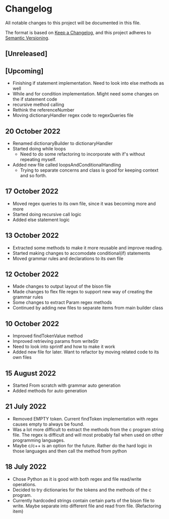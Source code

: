 # Changelog
All notable changes to this project will be documented in this file.

The format is based on [Keep a Changelog](https://keepachangelog.com/en/1.0.0/),
and this project adheres to [Semantic Versioning](https://semver.org/spec/v2.0.0.html).

## [Unreleased]

## [Upcoming]
- Finishing if statement implementation. Need to look into else methods as well
- While and for condition implementation. Might need some changes on the if statement code
- recursive method calling
- Rethink the referenceNumber
- Moving dictionaryHandler regex code to regexQueries file
## 20 October 2022
- Renamed dictionaryBuilder to dictionaryHandler
- Started doing while loops
    - Need to do some refactoring to incorporate with if's without repeating myself.
- Added new file called loopsAndConditionalHandling
    - Trying to separate concerns and class is good for keeping context and so forth.

## 17 October 2022
- Moved regex queries to its own file, since it was becoming more and more
- Started doing recursive call logic
- Added else statement logic

## 13 October 2022
- Extracted some methods to make it more reusable and improve reading.
- Started making changes to accomodate conditional(if) statements
- Moved grammar rules and declarations to its own file

## 12 October 2022
- Made changes to output layout of the bison file
- Made changes to flex file regex to support new way of creating the grammar rules
- Some changes to extract Param regex methods
- Continued by adding new files to separate items from main builder class

## 10 October 2022
- Improved findTokenValue method
- Improved retrieving params from writeStr
- Need to look into sprintf and how to make it work
- Added new file for later. Want to refactor by moving related code to its own files

## 15 August 2022
- Started From scratch with grammar auto generation
- Added methods for auto generation

## 21 July 2022
- Removed EMPTY token. Current findToken implementation with regex causes empty to always be found.
- Was a lot more difficult to extract the methods from the c program string file. The regex is difficult and will most probably fail when used on other programming languages.
- Maybe c/c++ is an option for the future. Rather do the hard logic in those languages and then call the method from python


## 18 July 2022
- Chose Python as it is good with both regex and file read/write operations.
- Decided to try dictionaries for the tokens and the methods of the c program.
- Currently hardcoded strings contain certain parts of the bison file to write. Maybe separate into different file and read from file. (Refactoring item)